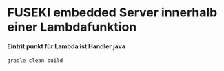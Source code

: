 # FUSEKI embedded Server innerhalb einer Lambdafunktion

#### Eintrit punkt für Lambda ist Handler.java

```
gradle clean build
```
